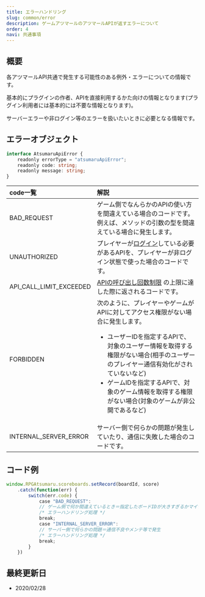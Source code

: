 ```yaml
---
title: エラーハンドリング
slug: common/error
description: ゲームアツマールのアツマールAPIが返すエラーについて
order: 4
navi: 共通事項
---
```

  
## 概要
各アツマールAPI共通で発生する可能性のある例外・エラーについての情報です。
    
基本的にプラグインの作者、APIを直接利用するかた向けの情報となります(プラグイン利用者には基本的には不要な情報となります)。
    
サーバーエラーや非ログイン等のエラーを扱いたいときに必要となる情報です。
    
## エラーオブジェクト
```ts
interface AtsumaruApiError {
    readonly errorType = "atsumaruApiError";
    readonly code: string;
    readonly message: string;
}
```
  
|code一覧|解説
:---|:---
|BAD_REQUEST|ゲーム側でなんらかのAPIの使い方を間違えている場合のコードです。例えば、メソッドの引数の型を間違えている場合に発生します。
|UNAUTHORIZED|プレイヤーが[ログイン](/common/login)している必要があるAPIを、プレイヤーが非ログイン状態で使った場合のコードです。
|API_CALL_LIMIT_EXCEEDED|[APIの呼び出し回数制限](/common/rate-limit) の上限に達した際に返されるコードです。
|FORBIDDEN|次のように、プレイヤーやゲームがAPIに対してアクセス権限がない場合に発生します。<ul><li>ユーザーIDを指定するAPIで、対象のユーザー情報を取得する権限がない場合(相手のユーザーのプレイヤー通信有効化がされていないなど)</li><li>ゲームIDを指定するAPIで、対象のゲーム情報を取得する権限がない場合(対象のゲームが非公開であるなど)</li></ul>
|INTERNAL_SERVER_ERROR|サーバー側で何らかの問題が発生していたり、通信に失敗した場合のコードです。
  
## コード例
```js
window.RPGAtsumaru.scoreboards.setRecord(boardId, score)
    .catch(function(err) {
        switch(err.code) {
            case "BAD_REQUEST":
            // ゲーム側で何か間違えているとき＝指定したボードIDが大きすぎるかマイナスの場合などに発生
            /* エラーハンドリング処理 */
            break;
            case "INTERNAL_SERVER_ERROR":
            // サーバー側で何らかの問題＝通信不良やメンテ等で発生
            /* エラーハンドリング処理 */
            break;
        }
    })
```
  
## 最終更新日
 - 2020/02/28
